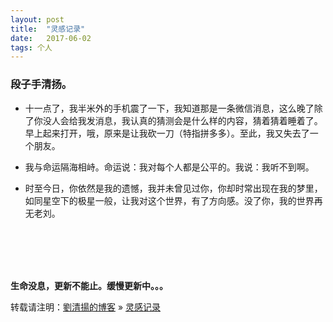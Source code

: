 ```yaml
---
layout: post
title:  "灵感记录"
date:   2017-06-02
tags: 个人
---
```


### 段子手清扬。


- 十一点了，我半米外的手机震了一下，我知道那是一条微信消息，这么晚了除了你没人会给我发消息，我认真的猜测会是什么样的内容，猜着猜着睡着了。早上起来打开，哦，原来是让我砍一刀（特指拼多多）。至此，我又失去了一个朋友。

- 我与命运隔海相峙。命运说：我对每个人都是公平的。我说：我听不到啊。

- 时至今日，你依然是我的遗憾，我并未曾见过你，你却时常出现在我的梦里，如同星空下的极星一般，让我对这个世界，有了方向感。没了你，我的世界再无老刘。

  
   




<br/>
<br/>
<br/>
<br/>


**生命没息，更新不能止。缓慢更新中。。。**

转载请注明：[劉清揚的博客](http://yuqianglianshou.com) » [  灵感记录  ](http://yuqianglianshou.com/2017/06/parademan/)  